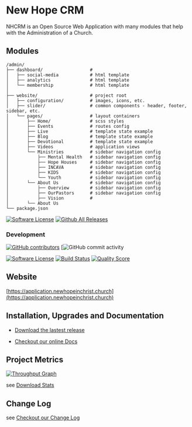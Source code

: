 
# New Hope CRM

NHCRM is an Open Source Web Application with many modules that help with the Administration of a Church.


## Modules

```
/admin/
├── dashboard/                  #
│   ├── social-media            # html template
│   ├── analytics               # html template
│   └── membership              # html template
│
├── website/                    # project root
│   ├── configuration/          # images, icons, etc.
│   ├── slider/                 # common components - header, footer, sidebar, etc.
│   └── pages/                  # layout containers
│       ├── Home/               # scss styles
│       ├── Events              # routes config
│       ├── Live                # template state example 
│       ├── Blog                # template state example 
│       ├── Devotional          # template state example 
│       ├── Videos              # application views
│       └── Ministries          # sidebar navigation config
│           ├── Mental Health   # sidebar navigation config
│           ├── Hope Houses     # sidebar navigation config
│           ├── INCAVA          # sidebar navigation config
│           ├── KIDS            # sidebar navigation config
│           └── Youth           # sidebar navigation config
│       └── About Us            # sidebar navigation config
│           ├── Overview        # sidebar navigation config
│           ├── OurPastors      # sidebar navigation config
│           ├── Vision          #
│       └── About Us
└── package.json
```

 
[![Software License](https://img.shields.io/badge/license-MIT-brightgreen.svg?style=flat-square)](LICENSE)
[![Github All Releases](https://img.shields.io/github/downloads/nhcrm/total.svg)](https://github.com/ChurchCRM/CRM/releases)

### Development 
[![GitHub contributors](https://img.shields.io/github/contributors/nhcrm/crm.svg)]()
[![GitHub commit activity](https://img.shields.io/github/commit-activity/w/mmrodriguez1987/nhcrm.svg?style=plastic)

[![Software License](https://img.shields.io/badge/license-MIT-brightgreen.svg?style=flat-square)](LICENSE.md)
[![Build Status](https://img.shields.io/travis/mmrodriguez1987/nhcrm/master.svg?style=flat-square)](https://travis-ci.org/mmrodriguez1987/nhcrm)
[![Quality Score](https://img.shields.io/scrutinizer/g/mmrodriguez1987/nhcrm.svg?style=flat-square)](https://scrutinizer-ci.com/g/mmrodriguez1987/nhcrm)


## Website

[https://application.newhopeinchrist.church](https://application.newhopeinchrist.church)

## Installation, Upgrades and Documentation

* [Download the lastest release](https://github.com/mmrodriguez1987/nhcrm/releases/latest)

* [Checkout our online Docs](http://docs.application.newhopeinchrist.church)

## Project Metrics 

[![Throughput Graph](https://graphs.waffle.io/ChurchCRM/CRM/throughput.svg)](https://waffle.io/ChurchCRM/CRM/metrics/throughput)

see [Download Stats](http://www.somsubhra.com/github-release-stats/?username=churchcrm&repository=CRM)

##  Change Log

see [Checkout our Change Log](CHANGELOG.md)
